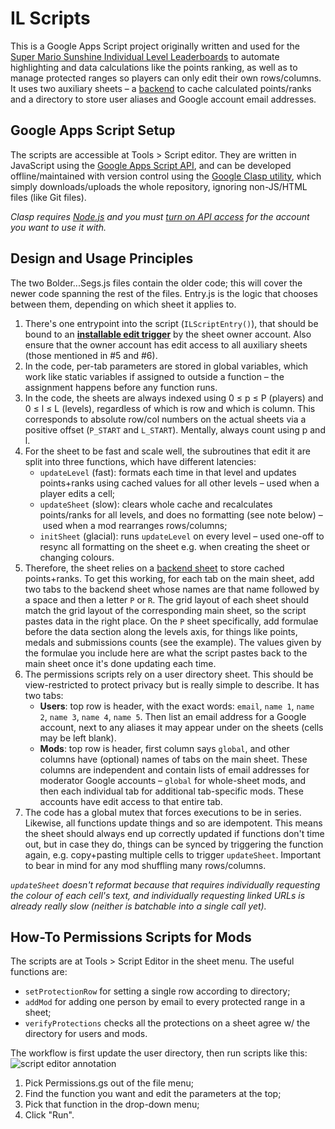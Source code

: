 # IL Scripts
This is a Google Apps Script project originally written and used for the [Super Mario Sunshine Individual Level Leaderboards](https://docs.google.com/spreadsheets/d/12wDUXjLqmcUuWSEXWc1fHNJc24KlfyCh0pvibZYEQM0) to automate highlighting and data calculations like the points ranking, as well as to manage protected ranges so players can only edit their own rows/columns. It uses two auxiliary sheets – a [backend](https://docs.google.com/spreadsheets/d/1TmUN3wpUNRCEVTKu1rBXVXtF3KRerCENoIlEhoFCNng) to cache calculated points/ranks and a directory to store user aliases and Google account email addresses.

## Google Apps Script Setup
The scripts are accessible at Tools > Script editor. They are written in JavaScript using the [Google Apps Script API](https://developers.google.com/apps-script/overview), and can be developed offline/maintained with version control using the [Google Clasp utility](https://github.com/google/clasp), which simply downloads/uploads the whole repository, ignoring non-JS/HTML files (like Git files).

*Clasp requires [Node.js](https://nodejs.org/) and you must [turn on API access](https://script.google.com/u/1/home/usersettings) for the account you want to use it with.*

## Design and Usage Principles
The two Bolder...Segs.js files contain the older code; this will cover the newer code spanning the rest of the files. Entry.js is the logic that chooses between them, depending on which sheet it applies to.
1. There's one entrypoint into the script (`ILScriptEntry()`), that should be bound to an [**installable edit trigger**](https://developers.google.com/apps-script/guides/triggers/installable) by the sheet owner account. Also ensure that the owner account has edit access to all auxiliary sheets (those mentioned in #5 and #6).
2. In the code, per-tab parameters are stored in global variables, which work like static variables if assigned to outside a function – the assignment happens before any function runs.
3. In the code, the sheets are always indexed using 0 ≤ p ≤ P (players) and 0 ≤ l ≤ L (levels), regardless of which is row and which is column. This corresponds to absolute row/col numbers on the actual sheets via a positive offset (`P_START` and `L_START`). Mentally, always count using p and l.
4. For the sheet to be fast and scale well, the subroutines that edit it are split into three functions, which have different latencies:
    * `updateLevel` (fast): formats each time in that level and updates points+ranks using cached values for all other levels – used when a player edits a cell;
    * `updateSheet` (slow): clears whole cache and recalculates points/ranks for all levels, and does no formatting (see note below) – used when a mod rearranges rows/columns;
    * `initSheet` (glacial): runs `updateLevel` on every level – used one-off to resync all formatting on the sheet e.g. when creating the sheet or changing colours.
5. Therefore, the sheet relies on a [backend sheet](https://docs.google.com/spreadsheets/d/1TmUN3wpUNRCEVTKu1rBXVXtF3KRerCENoIlEhoFCNng) to store cached points+ranks. To get this working, for each tab on the main sheet, add two tabs to the backend sheet whose names are that name followed by a space and then a letter `P` or `R`. The grid layout of each sheet should match the grid layout of the corresponding main sheet, so the script pastes data in the right place. On the `P` sheet specifically, add formulae before the data section along the levels axis, for things like points, medals and submissions counts (see the example). The values given by the formulae you include here are what the script pastes back to the main sheet once it's done updating each time. 
6. The permissions scripts rely on a user directory sheet. This should be view-restricted to protect privacy but is really simple to describe. It has two tabs:
    * **Users**: top row is header, with the exact words: `email`, `name 1`, `name 2`, `name 3`, `name 4`, `name 5`. Then list an email address for a Google account, next to any aliases it may appear under on the sheets (cells may be left blank).
    * **Mods**: top row is header, first column says `global`, and other columns have (optional) names of tabs on the main sheet. These columns are independent and contain lists of email addresses for moderator Google accounts – `global` for whole-sheet mods, and then each individual tab for additional tab-specific mods. These accounts have edit access to that entire tab.
7. The code has a global mutex that forces executions to be in series. Likewise, all functions update things and so are idempotent. This means the sheet should always end up correctly updated if functions don't time out, but in case they do, things can be synced by triggering the function again, e.g. copy+pasting multiple cells to trigger `updateSheet`. Important to bear in mind for any mod shuffling many rows/columns.

*`updateSheet` doesn't reformat because that requires individually requesting the colour of each cell's text, and individually requesting linked URLs is already really slow (neither is batchable into a single call yet).*

## How-To Permissions Scripts for Mods
The scripts are at Tools > Script Editor in the sheet menu. The useful functions are:
* `setProtectionRow` for setting a single row according to directory;
* `addMod` for adding one person by email to every protected range in a sheet;
* `verifyProtections` checks all the protections on a sheet agree w/ the directory for users and mods.

The workflow is first update the user directory, then run scripts like this:
![script editor annotation](https://cdn.discordapp.com/attachments/745757359569240075/823564369874387054/unknown.png)

1. Pick Permissions.gs out of the file menu;
2. Find the function you want and edit the parameters at the top;
3. Pick that function in the drop-down menu;
4. Click "Run".
